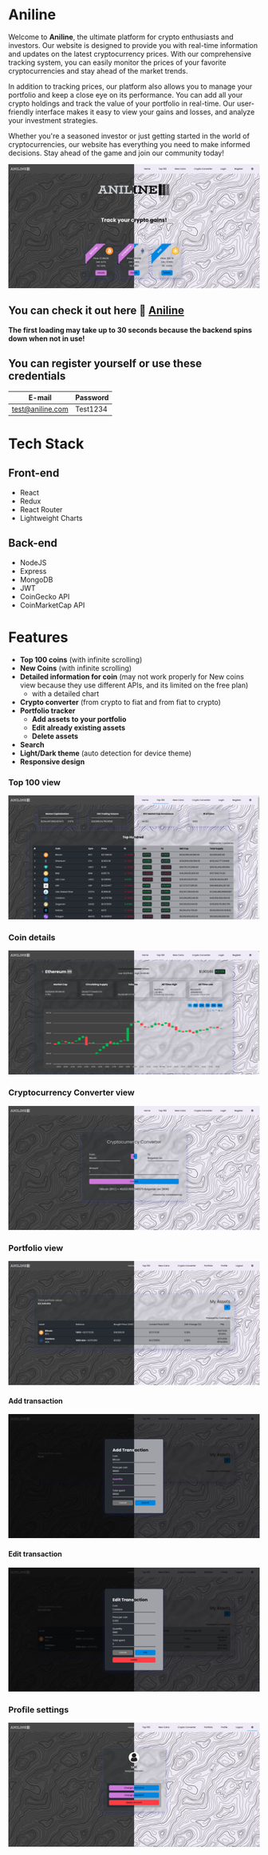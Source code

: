# Aniline
Welcome to **Aniline**, the ultimate platform for crypto enthusiasts and investors. Our website is designed to provide you with real-time information and updates on the latest cryptocurrency prices. With our comprehensive tracking system, you can easily monitor the prices of your favorite cryptocurrencies and stay ahead of the market trends.

In addition to tracking prices, our platform also allows you to manage your portfolio and keep a close eye on its performance. You can add all your crypto holdings and track the value of your portfolio in real-time. Our user-friendly interface makes it easy to view your gains and losses, and analyze your investment strategies.

Whether you're a seasoned investor or just getting started in the world of cryptocurrencies, our website has everything you need to make informed decisions. Stay ahead of the game and join our community today!

![HomePage](./screenshots/home.png)

## You can check it out here 👀 [Aniline](https://aniline.vercel.app/) 
**The first loading may take up to 30 seconds because the backend spins down when not in use!**

## You can register yourself or use these credentials

| E-mail | Password |
| ----------- | ----------- |
| test@aniline.com | Test1234 |

# Tech Stack

## Front-end
- React
- Redux
- React Router
- Lightweight Charts

## Back-end
- NodeJS
- Express
- MongoDB
- JWT
- CoinGecko API
- CoinMarketCap API

# Features
- **Top 100 coins** (with infinite scrolling)
- **New Coins** (with infinite scrolling)
- **Detailed information for coin** (may not work properly for New coins view because they use different APIs, and its limited on the free plan)
  - with a detailed chart
- **Crypto converter** (from crypto to fiat and from fiat to crypto)
- **Portfolio tracker**
  - **Add assets to your portfolio**
  - **Edit already existing assets**
  - **Delete assets**
- **Search**
- **Light/Dark theme** (auto detection for device theme)
- **Responsive design**

### Top 100 view
![Top100](./screenshots/top100.png)

### Coin details
![Search](./screenshots/coin-details.png)

### Cryptocurrency Converter view
![ConverterView](./screenshots/converter.png)

### Portfolio view
![PortfolioView](./screenshots/portfolio.png)

#### Add transaction
![PortfolioView](./screenshots/portfolio-add.png)

#### Edit transaction
![PortfolioView](./screenshots/portfolio-edit.png)

### Profile settings
![PortfolioView](./screenshots/profile.png)